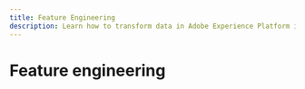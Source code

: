 ```yaml
---
title: Feature Engineering
description: Learn how to transform data in Adobe Experience Platform into features, or variables, that can consumed by a machine learning model. Use Data Distiller to compute ML features at scale and share those features with your machine learning environment.
---
```

# Feature engineering


